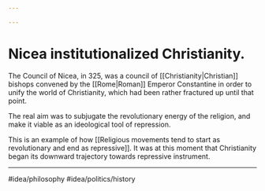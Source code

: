 ```yaml
---

---
```

# Nicea institutionalized Christianity. 
The Council of Nicea, in 325, was a council of [[Christianity|Christian]] bishops convened by the [[Rome|Roman]] Emperor Constantine in order to unify the world of Christianity, which had been rather fractured up until that point. 

The real aim was to subjugate the revolutionary energy of the religion, and make it viable as an ideological tool of repression. 

This is an example of how [[Religious movements tend to start as revolutionary and end as repressive]]. It was at this moment that Christianity began its downward trajectory towards repressive instrument. 

---
#idea/philosophy 
#idea/politics/history 

[1]: https://en.wikipedia.org/wiki/First_Council_of_Nicaea